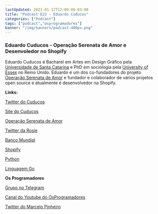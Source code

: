 ```yaml
---
lastUpdated: 2021-01-17T12:00:00-03:00
title: "Podcast E23 - Eduardo Cuducos"
categories: ["Podcast"]
tags: ["podcast","osprogramadores"]
banner: "/img/banners/podcast-400px.png"
---
```


### Eduardo Cuducos - Operação Serenata de Amor e Desenvoledor no Shopify

Eduardo Cuducos é Bacharel em Artes em Design Gráfico pela [Universidade de Santa Catarina](https://ufsc.br/) e PhD em sociologia pela [University of Essex](https://www.essex.ac.uk/) no Reino Unido. Eduardo é um dos co-fundadores do projeto [Operação Serenata de Amor](https://serenata.ai/) e fundador e colaborador de vários projetos open source e atualmente é desenvolvedor na Shopify.


<SpotifyEmbed episode="7ma2b4s6zffK4W5e4EaWKV"></SpotifyEmbed>


**Links:**

[Twitter do Cuducos](https://twitter.com/cuducos/)

[Site do Cuducos](https://cuducos.me/)

[Operação Serenata de Amor](https://serenata.ai/)

[Twitter da Rosie](https://twitter.com/RosieDaSerenata)

[Banco Mundial](https://www.worldbank.org/)

[Shopify](https://www.shopify.ca/)

[Python](https://python.org.br/)

[Linguagem Go](http://www.golangbr.org/)


**Os Programadores**

[Grupo no Telegram](https://t.me/osprogramadores)

[Canal do Youtube do OsProgramadores](https://www.youtube.com/channel/UCt_YNYGl6K5yNXlXEQDdwWg?view_as=subscriber)

[Twitter do Marcelo Pinheiro](https://twitter.com/mpinheir)
